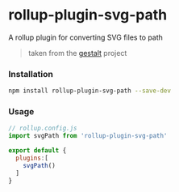# rollup-plugin-svg-path
A rollup plugin for converting SVG files to path

> taken from the [gestalt](https://github.com/pinterest/gestalt/blob/master/packages/gestalt/rollup.config.js) project

### Installation
```bash
npm install rollup-plugin-svg-path --save-dev
```

### Usage
```javascript
// rollup.config.js
import svgPath from 'rollup-plugin-svg-path'

export default {
  plugins:[
    svgPath()
  ]
}
```
